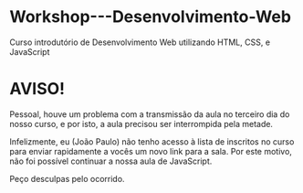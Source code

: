 # Workshop---Desenvolvimento-Web
Curso introdutório de Desenvolvimento Web utilizando HTML, CSS, e JavaScript

# **AVISO!**

Pessoal, houve um problema com a transmissão da aula no terceiro dia do nosso curso, e por isto, a aula precisou ser interrompida pela metade. 

Infelizmente, eu (João Paulo) não tenho acesso à lista de inscritos no curso para enviar rapidamente a vocês um novo link para a sala. Por este motivo, não foi possível continuar a nossa aula de JavaScript.

Peço desculpas pelo ocorrido.
